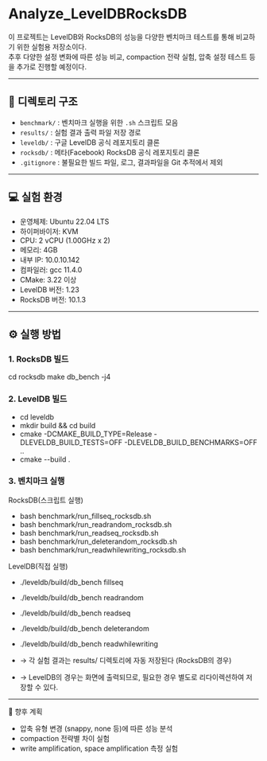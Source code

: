 # Analyze_LevelDBRocksDB

이 프로젝트는 LevelDB와 RocksDB의 성능을 다양한 벤치마크 테스트를 통해 비교하기 위한 실험용 저장소이다.  
추후 다양한 설정 변화에 따른 성능 비교, compaction 전략 실험, 압축 설정 테스트 등을 추가로 진행할 예정이다.

---

## 📁 디렉토리 구조

- `benchmark/` : 벤치마크 실행을 위한 `.sh` 스크립트 모음
- `results/` : 실험 결과 출력 파일 저장 경로
- `leveldb/` : 구글 LevelDB 공식 레포지토리 클론
- `rocksdb/` : 메타(Facebook) RocksDB 공식 레포지토리 클론
- `.gitignore` : 불필요한 빌드 파일, 로그, 결과파일을 Git 추적에서 제외

---

## 💻 실험 환경

- 운영체제: Ubuntu 22.04 LTS  
- 하이퍼바이저: KVM  
- CPU: 2 vCPU (1.00GHz x 2)  
- 메모리: 4GB  
- 내부 IP: 10.0.10.142  
- 컴파일러: gcc 11.4.0  
- CMake: 3.22 이상  
- LevelDB 버전: 1.23  
- RocksDB 버전: 10.1.3  

---

## ⚙️ 실행 방법

### 1. RocksDB 빌드

cd rocksdb
make db_bench -j4

### 2. LevelDB 빌드

- cd leveldb
- mkdir build && cd build
- cmake -DCMAKE_BUILD_TYPE=Release -DLEVELDB_BUILD_TESTS=OFF -DLEVELDB_BUILD_BENCHMARKS=OFF ..
- cmake --build .

### 3. 벤치마크 실행

RocksDB(스크립트 실행)
- bash benchmark/run_fillseq_rocksdb.sh
- bash benchmark/run_readrandom_rocksdb.sh
- bash benchmark/run_readseq_rocksdb.sh
- bash benchmark/run_deleterandom_rocksdb.sh
- bash benchmark/run_readwhilewriting_rocksdb.sh

LevelDB(직접 실행)
- ./leveldb/build/db_bench fillseq
- ./leveldb/build/db_bench readrandom
- ./leveldb/build/db_bench readseq
- ./leveldb/build/db_bench deleterandom
- ./leveldb/build/db_bench readwhilewriting

- → 각 실험 결과는 results/ 디렉토리에 자동 저장된다 (RocksDB의 경우)
- → LevelDB의 경우는 화면에 출력되므로, 필요한 경우 별도로 리다이렉션하여 저장할 수 있다.

---

📌 향후 계획
- 압축 유형 변경 (snappy, none 등)에 따른 성능 분석
- compaction 전략별 차이 실험
- write amplification, space amplification 측정 실험

